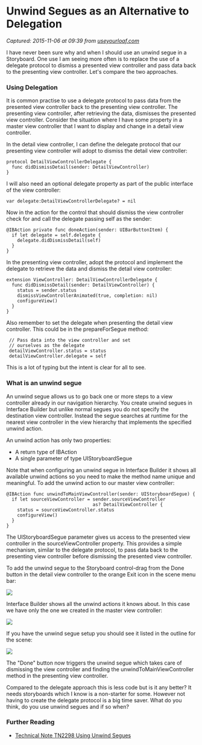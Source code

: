 # Unwind Segues as an Alternative to Delegation

_Captured: 2015-11-06 at 09:39 from [useyourloaf.com](http://useyourloaf.com/blog/unwind-segues-as-an-alternative-to-delegation.html)_

I have never been sure why and when I should use an unwind segue in a Storyboard. One use I am seeing more often is to replace the use of a delegate protocol to dismiss a presented view controller and pass data back to the presenting view controller. Let's compare the two approaches.

### Using Delegation

It is common practise to use a delegate protocol to pass data from the presented view controller back to the presenting view controller. The presenting view controller, after retrieving the data, dismisses the presented view controller. Consider the situation where I have some property in a master view controller that I want to display and change in a detail view controller.

In the detail view controller, I can define the delegate protocol that our presenting view controller will adopt to dismiss the detail view controller:
    
    
    protocol DetailViewControllerDelegate {
      func didDismissDetail(sender: DetailViewController)
    }
    

I will also need an optional delegate property as part of the public interface of the view controller:
    
    
    var delegate:DetailViewControllerDelegate? = nil
    

Now in the action for the control that should dismiss the view controller check for and call the delegate passing self as the sender:
    
    
    @IBAction private func doneAction(sender: UIBarButtonItem) {
      if let delegate = self.delegate {
        delegate.didDismissDetail(self)
      }
    }
    

In the presenting view controller, adopt the protocol and implement the delegate to retrieve the data and dismiss the detail view controller:
    
    
    extension ViewController: DetailViewControllerDelegate {
      func didDismissDetail(sender: DetailViewController) {
        status = sender.status
        dismissViewControllerAnimated(true, completion: nil)
        configureView()
      }
    }
    

Also remember to set the delegate when presenting the detail view controller. This could be in the prepareForSegue method:
    
    
     // Pass data into the view controller and set
     // ourselves as the delegate
     detailViewController.status = status
     detailViewController.delegate = self
    

This is a lot of typing but the intent is clear for all to see.

### What is an unwind segue

An unwind segue allows us to go back one or more steps to a view controller already in our navigation hierarchy. You create unwind segues in Interface Builder but unlike normal segues you do not specify the destination view controller. Instead the segue searches at runtime for the nearest view controller in the view hierarchy that implements the specified unwind action.

An unwind action has only two properties:

  * A return type of IBAction
  * A single parameter of type UIStoryboardSegue

Note that when configuring an unwind segue in Interface Builder it shows all available unwind actions so you need to make the method name unique and meaningful. To add the unwind action to our master view controller:
    
    
    @IBAction func unwindToMainViewController(sender: UIStoryboardSegue) {
      if let sourceViewController = sender.sourceViewController
                                    as? DetailViewController {
        status = sourceViewController.status
        configureView()
      }
    }
    

The UIStoryboardSegue parameter gives us access to the presented view controller in the sourceViewController property. This provides a simple mechanism, similar to the delegate protocol, to pass data back to the presenting view controller before dismissing the presented view controller.

To add the unwind segue to the Storyboard control-drag from the Done button in the detail view controller to the orange Exit icon in the scene menu bar:

![](http://useyourloaf.com/assets/images/2015/2015-10-31-001.png)

Interface Builder shows all the unwind actions it knows about. In this case we have only the one we created in the master view controller:

![](http://useyourloaf.com/assets/images/2015/2015-10-31-002.png)

If you have the unwind segue setup you should see it listed in the outline for the scene:

![](http://useyourloaf.com/assets/images/2015/2015-10-31-003.png)

The "Done" button now triggers the unwind segue which takes care of dismissing the view controller and finding the unwindToMainViewController method in the presenting view controller.

Compared to the delegate approach this is less code but is it any better? It needs storyboards which I know is a non-starter for some. However not having to create the delegate protocol is a big time saver. What do you think, do you use unwind segues and if so when?

### Further Reading

  * [Technical Note TN2298 Using Unwind Segues](https://developer.apple.com/library/ios/technotes/tn2298/_index.html)
